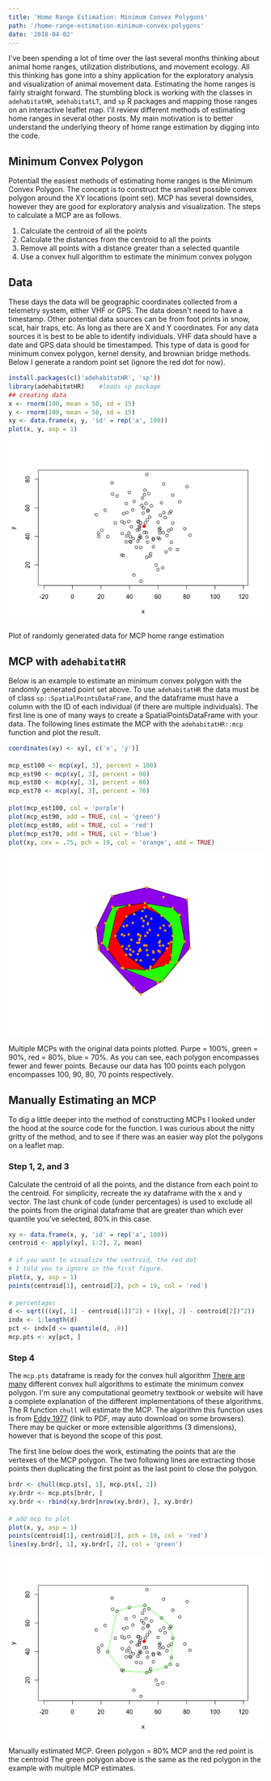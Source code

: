 ```yaml
---
title: 'Home Range Estimation: Minimum Convex Polygons'
path: '/home-range-estimation-minimum-convex-polygons'
date: '2018-04-02'
---
```

I've been spending a lot of time over the last several months thinking about animal home ranges, utilization distributions, and movement ecology. All this thinking has gone into a shiny application for the exploratory analysis and visualization of animal movement data. Estimating the home ranges is fairly straight forward. The stumbling block is working with the classes in `adehabitatHR`, `adehabitatLT`, and `sp` R packages and mapping those ranges on an interactive leaflet map. I'll review different methods of estimating home ranges in several other posts. My main motivation is to better understand the underlying theory of home range estimation by digging into the code.

## Minimum Convex Polygon

Potentiall the easiest methods of estimating home ranges is the Minimum Convex Polygon. The concept is to construct the smallest possible convex polygon around the XY locations (point set). MCP has several downsides, however they are good for exploratory analysis and visualization. The steps to calculate a MCP are as follows.

1. Calculate the centroid of all the points
2. Calculate the distances from the centroid to all the points
3. Remove all points with a distance greater than a selected quantile
4. Use a convex hull algorithm to estimate the minimum convex polygon

## Data

These days the data will be geographic coordinates collected from a telemetry system, either VHF or GPS. The data doesn't need to have a timestamp. Other potential data sources can be from foot prints in snow, scat, hair traps, etc. As long as there are X and Y coordinates. For any data sources it is best to be able to identify individuals. VHF data should have a date and GPS data should be timestamped. This type of data is good for minimum convex polygon, kernel density, and brownian bridge methods. Below I generate a random point set (ignore the red dot for now).

```r
install.packages(c()'adehabitatHR', 'sp'))
library(adehabitatHR)    #loads sp package
## creating data
x <- rnorm(100, mean = 50, sd = 15)
y <- rnorm(100, mean = 50, sd = 15)
xy <- data.frame(x, y, 'id' = rep('a', 100))
plot(x, y, asp = 1)
```

![random data](./mcp_data.png)

<figcaption>Plot of randomly generated data for MCP home range estimation</figcaption>

## MCP with `adehabitatHR`

Below is an example to estimate an minimum convex polygon with the randomly generated point set above. To use `adehabitatHR` the data must be of class `sp::SpatialPointsDataFrame`, and the dataframe must have a column with the ID of each individual (if there are multiple individuals). The first line is one of many ways to create a SpatialPointsDataFrame with your data. The following lines estimate the MCP with the `adehabitatHR::mcp` function and plot the result.

``` r
coordinates(xy) <- xy[, c('x', 'y')]

mcp_est100 <- mcp(xy[, 3], percent = 100)
mcp_est90 <- mcp(xy[, 3], percent = 90)
mcp_est80 <- mcp(xy[, 3], percent = 80)
mcp_est70 <- mcp(xy[, 3], percent = 70)

plot(mcp_est100, col = 'purple')
plot(mcp_est90, add = TRUE, col = 'green')
plot(mcp_est80, add = TRUE, col = 'red')
plot(mcp_est70, add = TRUE, col = 'blue')
plot(xy, cex = .75, pch = 19, col = 'orange', add = TRUE)
```

![mcp plot](./mcp_est.png)

<figcaption>Multiple MCPs with the original data points plotted. Purpe =  100%, green = 90%, red = 80%, blue = 70%. As you can see, each polygon encompasses fewer and fewer points. Because our data has 100 points each polygon encompasses 100, 90, 80, 70 points respectively.</figcaption>

## Manually Estimating an MCP

To dig a little deeper into the method of constructing MCPs I looked under the hood at the source code for the function. I was curious about the nitty gritty of the method, and to see if there was an easier way plot the polygons on a leaflet map.

### Step 1, 2, and 3

Calculate the centroid of all the points, and the distance from each point to the centroid. For simplicity, recreate the xy dataframe with the x and y vector. The last chunk of code (under percentages) is used to exclude all the points from the original dataframe that are greater than which ever quantile you've selected, 80% in this case.

``` r
xy <- data.frame(x, y, 'id' = rep('a', 100))
centroid <- apply(xy[, 1:2], 2, mean)

# if you want to visualize the centroid, the red dot
# I told you to ignore in the first figure.
plot(x, y, asp = 1)
points(centroid[1], centroid[2], pch = 19, col = 'red')

# percentages
d <- sqrt(((xy[, 1] - centroid[1])^2) + ((xy[, 2] - centroid[2])^2))
indx <- 1:length(d)
pct <- indx[d <= quantile(d, .8)]
mcp.pts <- xy[pct, ]
```

### Step 4

The `mcp.pts` dataframe is ready for the convex hull algorithm [There are many](http://geomalgorithms.com/a10-_hull-1.html) different convex hull algorithms to estimate the minimum convex polygon. I'm sure any computational geometry textbook or website will have a complete explanation of the different implementations of these algorithms. The R function `chull` will estimate the MCP. The algorithm this function uses is from [Eddy 1977](https://www.cs.swarthmore.edu/~adanner/cs97/s08/pdf/ANewConvexHull.pdf) (link to PDF, may auto download on some browsers). There may be quicker or more extensible algorithms (3 dimensions), however that is beyond the scope of this post.

The first line below does the work, estimating the points that are the vertexes of the MCP polygon. The two following lines are extracting those points then duplicating the first point as the last point to close the polygon.

``` r
brdr <- chull(mcp.pts[, 1], mcp.pts[, 2])
xy.brdr <- mcp.pts[brdr, ]
xy.brdr <- rbind(xy.brdr[nrow(xy.brdr), ], xy.brdr)

# add mcp to plot
plot(x, y, asp = 1)
points(centroid[1], centroid[2], pch = 19, col = 'red')
lines(xy.brdr[, 1], xy.brdr[, 2], col = 'green')
```

![manual mcp estimation](mcp_manual.png)

<figcaption>Manually estimated MCP. Green polygon = 80% MCP and the red point is the centroid The green polygon above is the same as the red polygon in the example with multiple MCP estimates.</figcaption>